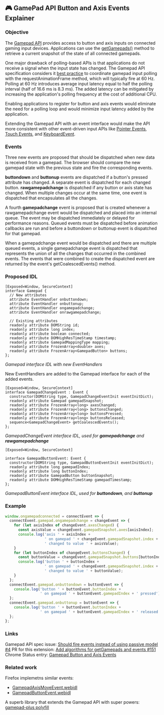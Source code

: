 ## 🎮 GamePad API Button and Axis Events Explainer

### Objective

The [Gamepad API](https://www.w3.org/TR/gamepad/) provides access to button and axis inputs on connected gaming input devices. Applications can use the [getGamepads()](https://www.w3.org/TR/gamepad/#dom-navigator-getgamepads) method to retrieve a current snapshot of the state of all connected gamepads.

One major drawback of polling-based APIs is that applications do not receive a signal when the input state has changed. The Gamepad API specification considers it [best practice](https://www.w3.org/TR/gamepad/#practice-timing) to coordinate gamepad input polling with the requestAnimationFrame method, which will typically fire at 60 Hz. Polling at 60 Hz introduces average input latency equal to half the polling interval (half of 16.6 ms is 8.3 ms). The added latency can be mitigated by increasing the application's polling frequency at the cost of additional CPU.

Enabling applications to register for button and axis events would eliminate the need for a polling loop and would minimize input latency added by the application.

Extending the Gamepad API with an event interface would make the API more consistent with other event-driven input APIs like [Pointer Events](https://developer.mozilla.org/en-US/docs/Web/API/Pointer_events), [Touch Events](https://developer.mozilla.org/en-US/docs/Web/API/Touch_events), and [KeyboardEvent](https://developer.mozilla.org/en-US/docs/Web/API/KeyboardEvent).

### Events

Three new events are proposed that should be dispatched when new data is received from a gamepad. The browser should compare the new gamepad state with the previous state and fire the corresponding events.

**buttondown** and **buttonup** events are dispatched if a button's pressed attribute has changed. A separate event is dispatched for each changed button.
**rawgamepadchange** is dispatched if any button or axis state has changed. When multiple changes occur at the same time, one event is dispatched that encapsulates all the changes.

A fourth **gamepadchange** event is proposed that is created whenever a rawgamepadchange event would be dispatched and placed into an internal queue. The event may be dispatched immediately or delayed for performance reasons. Queued events must be dispatched before animation callbacks are run and before a buttondown or buttonup event is dispatched for that gamepad.

When a gamepadchange event would be dispatched and there are multiple queued events, a single gamepadchange event is dispatched that represents the union of all the changes that occurred in the combined events. The events that were combined to create the dispatched event are returned by the event's getCoalescedEvents() method.

### Proposed IDL

```WebIDL
[Exposed=Window, SecureContext]
interface Gamepad {
  // New attributes
  attribute EventHandler onbuttondown;
  attribute EventHandler onbuttonup;
  attribute EventHandler ongamepadchange;
  attribute EventHandler onrawgamepadchange;

  // Existing attributes
  readonly attribute DOMString id;
  readonly attribute long index;
  readonly attribute boolean connected;
  readonly attribute DOMHighResTimeStamp timestamp;
  readonly attribute GamepadMappingType mapping;
  readonly attribute FrozenArray<double> axes;
  readonly attribute FrozenArray<GamepadButton> buttons;
};
```
*Gamepad interface IDL with new EventHandlers*

New EventHandlers are added to the Gamepad interface for each of the added events.

```WebIDL
[Exposed=Window, SecureContext]
interface GamepadChangeEvent : Event {
  constructor(DOMString type, GamepadChangeEventInit eventInitDict);
  readonly attribute Gamepad gamepadSnapshot;
  readonly attribute FrozenArray<long> axesChanged;
  readonly attribute FrozenArray<long> buttonsChanged;
  readonly attribute FrozenArray<long> buttonsPressed;
  readonly attribute FrozenArray<long> buttonsReleased;
  sequence<GamepadChangeEvent> getCoalescedEvents();
};
```
*GamepadChangeEvent interface IDL, used for **gamepadchange** and **rawgamepadchange***

```WebIDL
[Exposed=Window, SecureContext]

interface GamepadButtonEvent: Event {
  constructor(DOMString type, GamepadButtonEventInit eventInitDict);
  readonly attribute long gamepadIndex;
  readonly attribute long buttonIndex;
  readonly attribute GamepadButton buttonSnapshot;
  readonly attribute DOMHighResTimeStamp gamepadTimestamp;
};
```
*GamepadButtonEvent interface IDL, used for **buttondown**, and **buttonup***

### Example

```Javascript
window.ongamepadconnected = connectEvent => {
  connectEvent.gamepad.ongamepadchange = changeEvent => {
    for (let axisIndex of changeEvent.axesChanged) {
      const axisValue = changeEvent.gamepadSnapshot.axes[axisIndex];
      console.log('axis ' + axisIndex +
                  ' on gamepad ' + changeEvent.gamepadSnapshot.index +
                  ' changed to value ' + axisValue);
    }
    for (let buttonIndex of changeEvent.buttonsChanged) {
      const buttonValue = changeEvent.gamepadSnapshot.buttons[buttonIndex].value;
      console.log('button ' + buttonIndex +
                  ' on gamepad ' + changeEvent.gamepadSnapshot.index +
                  ' changed to value ' + buttonValue);
    }
  };
  connectEvent.gamepad.onbuttondown = buttonEvent => {
    console.log('button ' + buttonEvent.buttonIndex +
                ' on gamepad ' + buttonEvent.gamepadIndex + ' pressed');
  };
  connectEvent.gamepad.onbuttonup = buttonEvent => {
    console.log('button ' + buttonEvent.buttonIndex +
                ' on gamepad ' + buttonEvent.gamepadIndex + ' released');
  };
};
```

### Links

Gamepad API spec issue: [Should fire events instead of using passive model #4](https://github.com/w3c/gamepad/issues/4)
PR for this extension: [Add algorithms for getGamepads and events #151](https://github.com/w3c/gamepad/pull/151)
Chrome Status entry: [Gamepad Button and Axis Events](https://chromestatus.com/features/5989275208253440)

### Related work

Firefox implemetns similar events:

* [GamepadAxisMoveEvent.webidl](https://searchfox.org/mozilla-central/source/dom/webidl/GamepadAxisMoveEvent.webidl)
* [GamepadButtonEvent.webidl](https://searchfox.org/mozilla-central/source/dom/webidl/GamepadButtonEvent.webidl)

A superb library that extends the Gamepad API with super powers: [gamepad-plus polyfill](https://github.com/MozillaReality/gamepad-plus/blob/master/README.md)